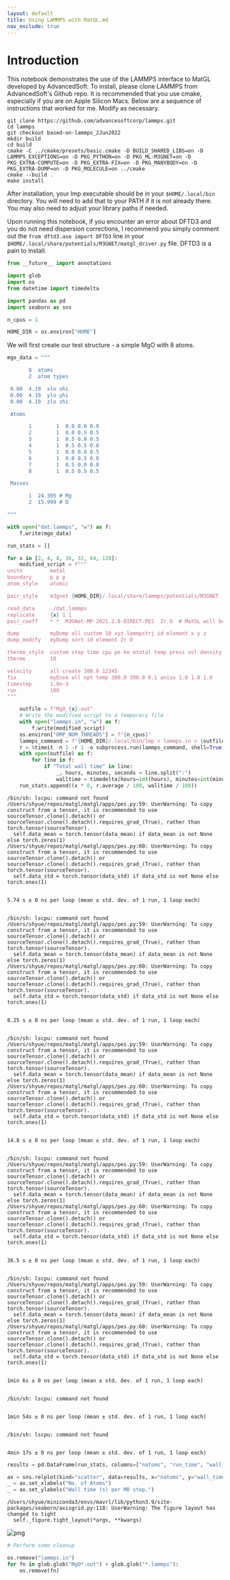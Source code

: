 ```yaml
---
layout: default
title: Using LAMMPS with MatGL.md
nav_exclude: true
---
```


# Introduction

This notebook demonstrates the use of the LAMMPS interface to MatGL developed by AdvancedSoft. To install, please clone LAMMPS from AdvancedSoft's Github repo. It is recommended that you use cmake, especially if you are on Apple Silicon Macs. Below are a sequence of instructions that worked for me. Modify as necessary.

```
git clone https://github.com/advancesoftcorp/lammps.git
cd lammps
git checkout based-on-lammps_2Jun2022
mkdir build
cd build
cmake -C ../cmake/presets/basic.cmake -D BUILD_SHARED_LIBS=on -D LAMMPS_EXCEPTIONS=on -D PKG_PYTHON=on -D PKG_ML-M3GNET=on -D PKG_EXTRA-COMPUTE=on -D PKG_EXTRA-FIX=on -D PKG_MANYBODY=on -D PKG_EXTRA-DUMP=on -D PKG_MOLECULE=on ../cmake
cmake --build .
make install
```

After installation, your lmp executable should be in your `$HOME/.local/bin` directory. You will need to add that to your PATH if it is not already there. You may also need to adjust your library paths if needed.

Upon running this notebook, if you encounter an error about DFTD3 and you do not need dispersion corrections, I recommend you simply comment out the `from dftd3.ase import DFTD3` line in your `$HOME/.local/share/potentials/M3GNET/matgl_driver.py` file. DFTD3 is a pain to install.


```python
from __future__ import annotations

import glob
import os
from datetime import timedelta

import pandas as pd
import seaborn as sns

n_cpus = 1

HOME_DIR = os.environ["HOME"]
```

We will first create our test structure - a simple MgO with 8 atoms.


```python
mgo_data = """

       8  atoms
       2  atom types

 0.00  4.19  xlo xhi
 0.00  4.19  ylo yhi
 0.00  4.19  zlo zhi

 Atoms

       1        1  0.0 0.0 0.0
       2        1  0.0 0.5 0.5
       3        1  0.5 0.0 0.5
       4        1  0.5 0.5 0.0
       5        1  0.0 0.0 0.5
       6        1  0.0 0.5 0.0
       7        1  0.5 0.0 0.0
       8        1  0.5 0.5 0.5

 Masses

       1  24.305 # Mg
       2  15.999 # O

"""

with open("dat.lammps", "w") as f:
    f.write(mgo_data)
```


```python
run_stats = []

for x in [2, 4, 8, 16, 32, 64, 128]:
    modified_script = f"""
units         metal
boundary      p p p
atom_style    atomic

pair_style    m3gnet {HOME_DIR}/.local/share/lammps/potentials/M3GNET

read_data     ./dat.lammps
replicate     {x} 1 1
pair_coeff    * *  M3GNet-MP-2021.2.8-DIRECT-PES  Zr O  # MatGL will be called

dump          myDump all custom 10 xyz.lammpstrj id element x y z
dump_modify   myDump sort id element Zr O

thermo_style  custom step time cpu pe ke etotal temp press vol density
thermo        10

velocity      all create 300.0 12345
fix           myEnse all npt temp 300.0 300.0 0.1 aniso 1.0 1.0 1.0
timestep      1.0e-3
run           100
"""

    outfile = f"MgO_{x}.out"
    # Write the modified script to a temporary file
    with open("lammps.in", "w") as f:
        f.write(modified_script)
    os.environ["OMP_NUM_THREADS"] = f"{n_cpus}"
    lammps_command = f"{HOME_DIR}/.local/bin/lmp < lammps.in > {outfile}"
    r = %timeit -n 1 -r 1 -o subprocess.run(lammps_command, shell=True)
    with open(outfile) as f:
        for line in f:
            if "Total wall time" in line:
                _, hours, minutes, seconds = line.split(":")
                walltime = timedelta(hours=int(hours), minutes=int(minutes), seconds=int(seconds)).total_seconds()
    run_stats.append((x * 8, r.average / 100, walltime / 100))
```

    /bin/sh: lscpu: command not found
    /Users/shyue/repos/matgl/matgl/apps/pes.py:59: UserWarning: To copy construct from a tensor, it is recommended to use sourceTensor.clone().detach() or sourceTensor.clone().detach().requires_grad_(True), rather than torch.tensor(sourceTensor).
      self.data_mean = torch.tensor(data_mean) if data_mean is not None else torch.zeros(1)
    /Users/shyue/repos/matgl/matgl/apps/pes.py:60: UserWarning: To copy construct from a tensor, it is recommended to use sourceTensor.clone().detach() or sourceTensor.clone().detach().requires_grad_(True), rather than torch.tensor(sourceTensor).
      self.data_std = torch.tensor(data_std) if data_std is not None else torch.ones(1)


    5.74 s ± 0 ns per loop (mean ± std. dev. of 1 run, 1 loop each)


    /bin/sh: lscpu: command not found
    /Users/shyue/repos/matgl/matgl/apps/pes.py:59: UserWarning: To copy construct from a tensor, it is recommended to use sourceTensor.clone().detach() or sourceTensor.clone().detach().requires_grad_(True), rather than torch.tensor(sourceTensor).
      self.data_mean = torch.tensor(data_mean) if data_mean is not None else torch.zeros(1)
    /Users/shyue/repos/matgl/matgl/apps/pes.py:60: UserWarning: To copy construct from a tensor, it is recommended to use sourceTensor.clone().detach() or sourceTensor.clone().detach().requires_grad_(True), rather than torch.tensor(sourceTensor).
      self.data_std = torch.tensor(data_std) if data_std is not None else torch.ones(1)


    8.25 s ± 0 ns per loop (mean ± std. dev. of 1 run, 1 loop each)


    /bin/sh: lscpu: command not found
    /Users/shyue/repos/matgl/matgl/apps/pes.py:59: UserWarning: To copy construct from a tensor, it is recommended to use sourceTensor.clone().detach() or sourceTensor.clone().detach().requires_grad_(True), rather than torch.tensor(sourceTensor).
      self.data_mean = torch.tensor(data_mean) if data_mean is not None else torch.zeros(1)
    /Users/shyue/repos/matgl/matgl/apps/pes.py:60: UserWarning: To copy construct from a tensor, it is recommended to use sourceTensor.clone().detach() or sourceTensor.clone().detach().requires_grad_(True), rather than torch.tensor(sourceTensor).
      self.data_std = torch.tensor(data_std) if data_std is not None else torch.ones(1)


    14.8 s ± 0 ns per loop (mean ± std. dev. of 1 run, 1 loop each)


    /bin/sh: lscpu: command not found
    /Users/shyue/repos/matgl/matgl/apps/pes.py:59: UserWarning: To copy construct from a tensor, it is recommended to use sourceTensor.clone().detach() or sourceTensor.clone().detach().requires_grad_(True), rather than torch.tensor(sourceTensor).
      self.data_mean = torch.tensor(data_mean) if data_mean is not None else torch.zeros(1)
    /Users/shyue/repos/matgl/matgl/apps/pes.py:60: UserWarning: To copy construct from a tensor, it is recommended to use sourceTensor.clone().detach() or sourceTensor.clone().detach().requires_grad_(True), rather than torch.tensor(sourceTensor).
      self.data_std = torch.tensor(data_std) if data_std is not None else torch.ones(1)


    36.5 s ± 0 ns per loop (mean ± std. dev. of 1 run, 1 loop each)


    /bin/sh: lscpu: command not found
    /Users/shyue/repos/matgl/matgl/apps/pes.py:59: UserWarning: To copy construct from a tensor, it is recommended to use sourceTensor.clone().detach() or sourceTensor.clone().detach().requires_grad_(True), rather than torch.tensor(sourceTensor).
      self.data_mean = torch.tensor(data_mean) if data_mean is not None else torch.zeros(1)
    /Users/shyue/repos/matgl/matgl/apps/pes.py:60: UserWarning: To copy construct from a tensor, it is recommended to use sourceTensor.clone().detach() or sourceTensor.clone().detach().requires_grad_(True), rather than torch.tensor(sourceTensor).
      self.data_std = torch.tensor(data_std) if data_std is not None else torch.ones(1)


    1min 6s ± 0 ns per loop (mean ± std. dev. of 1 run, 1 loop each)


    /bin/sh: lscpu: command not found


    1min 54s ± 0 ns per loop (mean ± std. dev. of 1 run, 1 loop each)


    /bin/sh: lscpu: command not found


    4min 17s ± 0 ns per loop (mean ± std. dev. of 1 run, 1 loop each)



```python
results = pd.DataFrame(run_stats, columns=["natoms", "run_time", "wall_time"])
```


```python
ax = sns.relplot(kind="scatter", data=results, x="natoms", y="wall_time", height=5, aspect=1.5)
_ = ax.set_xlabels("No. of Atoms")
_ = ax.set_ylabels("Wall time (s) per MD step.")
```

    /Users/shyue/miniconda3/envs/mavrl/lib/python3.9/site-packages/seaborn/axisgrid.py:118: UserWarning: The figure layout has changed to tight
      self._figure.tight_layout(*args, **kwargs)




![png](assets/Using%20LAMMPS%20with%20MatGL_6_1.png)




```python
# Perform some cleanup

os.remove("lammps.in")
for fn in glob.glob("MgO*.out") + glob.glob("*.lammps"):
    os.remove(fn)
```
